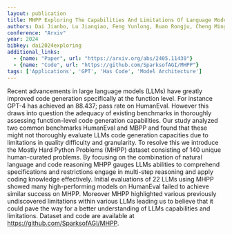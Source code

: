 ```yaml
---
layout: publication
title: MHPP Exploring The Capabilities And Limitations Of Language Models Beyond Basic Code Generation
authors: Dai Jianbo, Lu Jianqiao, Feng Yunlong, Ruan Rongju, Cheng Ming, Tan Haochen, Guo Zhijiang
conference: "Arxiv"
year: 2024
bibkey: dai2024exploring
additional_links:
  - {name: "Paper", url: "https://arxiv.org/abs/2405.11430"}
  - {name: "Code", url: "https://github.com/SparksofAGI/MHPP"}
tags: ['Applications', 'GPT', 'Has Code', 'Model Architecture']
---
```

Recent advancements in large language models (LLMs) have greatly improved code generation specifically at the function level. For instance GPT-4 has achieved an 88.437; pass rate on HumanEval. However this draws into question the adequacy of existing benchmarks in thoroughly assessing function-level code generation capabilities. Our study analyzed two common benchmarks HumanEval and MBPP and found that these might not thoroughly evaluate LLMs code generation capacities due to limitations in quality difficulty and granularity. To resolve this we introduce the Mostly Hard Python Problems (MHPP) dataset consisting of 140 unique human-curated problems. By focusing on the combination of natural language and code reasoning MHPP gauges LLMs abilities to comprehend specifications and restrictions engage in multi-step reasoning and apply coding knowledge effectively. Initial evaluations of 22 LLMs using MHPP showed many high-performing models on HumanEval failed to achieve similar success on MHPP. Moreover MHPP highlighted various previously undiscovered limitations within various LLMs leading us to believe that it could pave the way for a better understanding of LLMs capabilities and limitations. Dataset and code are available at https://github.com/SparksofAGI/MHPP.
